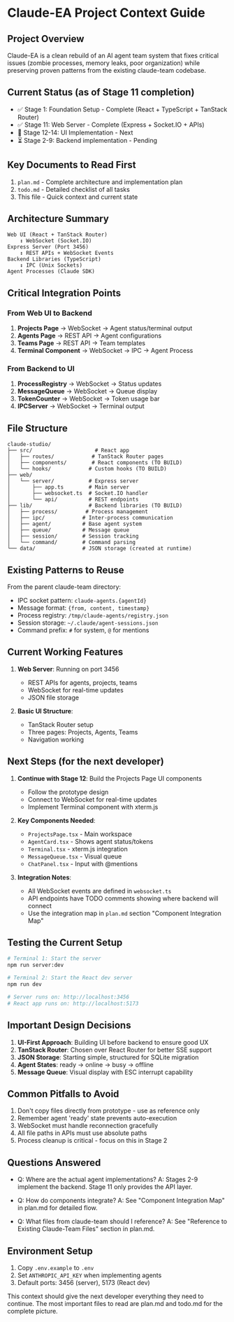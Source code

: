 # Claude-EA Project Context Guide

## Project Overview

Claude-EA is a clean rebuild of an AI agent team system that fixes critical issues (zombie processes, memory leaks, poor organization) while preserving proven patterns from the existing claude-team codebase.

## Current Status (as of Stage 11 completion)

- ✅ Stage 1: Foundation Setup - Complete (React + TypeScript + TanStack Router)
- ✅ Stage 11: Web Server - Complete (Express + Socket.IO + APIs)
- 🔄 Stage 12-14: UI Implementation - Next
- ⏳ Stage 2-9: Backend implementation - Pending

## Key Documents to Read First

1. `plan.md` - Complete architecture and implementation plan
2. `todo.md` - Detailed checklist of all tasks
3. This file - Quick context and current state

## Architecture Summary

```
Web UI (React + TanStack Router)
    ↕️ WebSocket (Socket.IO)
Express Server (Port 3456)
    ↕️ REST APIs + WebSocket Events
Backend Libraries (TypeScript)
    ↕️ IPC (Unix Sockets)
Agent Processes (Claude SDK)
```

## Critical Integration Points

### From Web UI to Backend

1. **Projects Page** → WebSocket → Agent status/terminal output
2. **Agents Page** → REST API → Agent configurations
3. **Teams Page** → REST API → Team templates
4. **Terminal Component** → WebSocket → IPC → Agent Process

### From Backend to UI

1. **ProcessRegistry** → WebSocket → Status updates
2. **MessageQueue** → WebSocket → Queue display
3. **TokenCounter** → WebSocket → Token usage bar
4. **IPCServer** → WebSocket → Terminal output

## File Structure

```
claude-studio/
├── src/                    # React app
│   ├── routes/            # TanStack Router pages
│   ├── components/        # React components (TO BUILD)
│   └── hooks/            # Custom hooks (TO BUILD)
├── web/
│   └── server/           # Express server
│       ├── app.ts        # Main server
│       ├── websocket.ts  # Socket.IO handler
│       └── api/          # REST endpoints
├── lib/                  # Backend libraries (TO BUILD)
│   ├── process/         # Process management
│   ├── ipc/            # Inter-process communication
│   ├── agent/          # Base agent system
│   ├── queue/          # Message queue
│   ├── session/        # Session tracking
│   └── command/        # Command parsing
└── data/               # JSON storage (created at runtime)
```

## Existing Patterns to Reuse

From the parent claude-team directory:

- IPC socket pattern: `claude-agents.{agentId}`
- Message format: `{from, content, timestamp}`
- Process registry: `/tmp/claude-agents/registry.json`
- Session storage: `~/.claude/agent-sessions.json`
- Command prefix: `#` for system, `@` for mentions

## Current Working Features

1. **Web Server**: Running on port 3456
   - REST APIs for agents, projects, teams
   - WebSocket for real-time updates
   - JSON file storage

2. **Basic UI Structure**:
   - TanStack Router setup
   - Three pages: Projects, Agents, Teams
   - Navigation working

## Next Steps (for the next developer)

1. **Continue with Stage 12**: Build the Projects Page UI components
   - Follow the prototype design
   - Connect to WebSocket for real-time updates
   - Implement Terminal component with xterm.js

2. **Key Components Needed**:
   - `ProjectsPage.tsx` - Main workspace
   - `AgentCard.tsx` - Shows agent status/tokens
   - `Terminal.tsx` - xterm.js integration
   - `MessageQueue.tsx` - Visual queue
   - `ChatPanel.tsx` - Input with @mentions

3. **Integration Notes**:
   - All WebSocket events are defined in `websocket.ts`
   - API endpoints have TODO comments showing where backend will connect
   - Use the integration map in `plan.md` section "Component Integration Map"

## Testing the Current Setup

```bash
# Terminal 1: Start the server
npm run server:dev

# Terminal 2: Start the React dev server
npm run dev

# Server runs on: http://localhost:3456
# React app runs on: http://localhost:5173
```

## Important Design Decisions

1. **UI-First Approach**: Building UI before backend to ensure good UX
2. **TanStack Router**: Chosen over React Router for better SSE support
3. **JSON Storage**: Starting simple, structured for SQLite migration
4. **Agent States**: ready → online → busy → offline
5. **Message Queue**: Visual display with ESC interrupt capability

## Common Pitfalls to Avoid

1. Don't copy files directly from prototype - use as reference only
2. Remember agent 'ready' state prevents auto-execution
3. WebSocket must handle reconnection gracefully
4. All file paths in APIs must use absolute paths
5. Process cleanup is critical - focus on this in Stage 2

## Questions Answered

- Q: Where are the actual agent implementations?
  A: Stages 2-9 implement the backend. Stage 11 only provides the API layer.

- Q: How do components integrate?
  A: See "Component Integration Map" in plan.md for detailed flow.

- Q: What files from claude-team should I reference?
  A: See "Reference to Existing Claude-Team Files" section in plan.md.

## Environment Setup

1. Copy `.env.example` to `.env`
2. Set `ANTHROPIC_API_KEY` when implementing agents
3. Default ports: 3456 (server), 5173 (React dev)

This context should give the next developer everything they need to continue. The most important files to read are plan.md and todo.md for the complete picture.
